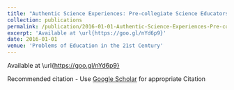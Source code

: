 ```yaml
---
title: "Authentic Science Experiences: Pre-collegiate Science Educators&apos; successes And Challenges During Professional Development"
collection: publications
permalink: /publication/2016-01-01-Authentic-Science-Experiences-Pre-collegiate-Science-Educators-successes-And-Challenges-During-Professional-Development
excerpt: 'Available at \url{https://goo.gl/nYd6p9}'
date: 2016-01-01
venue: 'Problems of Education in the 21st Century'
---
```

Available at \url{https://goo.gl/nYd6p9}

Recommended citation - Use [Google Scholar](https://scholar.google.com/scholar?q=Authentic+Science+Experiences:+Pre-collegiate+Science+Educators&#x27;+successes+And+Challenges+During+Professional+Development) for appropriate Citation 